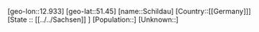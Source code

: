 ﻿---
location: [51.45,12.933]
type: City
tags:
- geo/City


SpocWebEntityId: 34017
isDeleted: false
confidential: public

---
[geo-lon::12.933]
[geo-lat::51.45]
[name::Schildau]
[Country::[[Germany]]]
[State :: [[../../Sachsen]] ]
[Population::]
[Unknown::]

